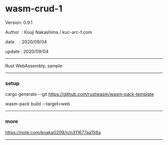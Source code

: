 ﻿# wasm-crud-1

 Version: 0.9.1

 Author  : Kouji Nakashima / kuc-arc-f.com

 date    : 2020/09/04 

 update : 2020/09/04

***

Rust WebAssembly, sample 

***
### setup
cargo generate --git https://github.com/rustwasm/wasm-pack-template

wasm-pack build --target=web

***
### more

https://note.com/knaka0209/n/n311677aa156a

***

